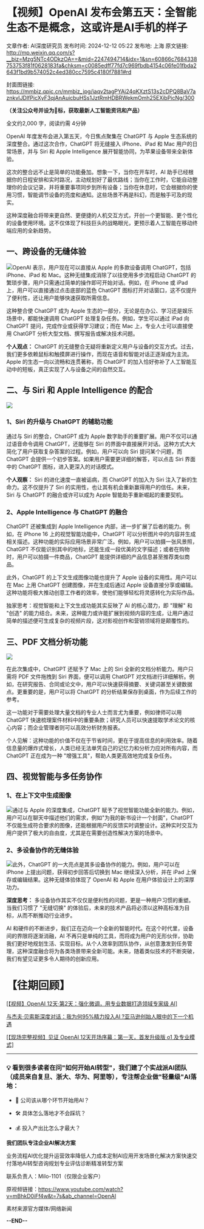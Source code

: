 # 【视频】OpenAI 发布会第五天：全智能生态不是概念，这或许是AI手机的样子

文章作者: AI深度研究员
发布时间: 2024-12-12 05:22
发布地: 上海
原文链接: http://mp.weixin.qq.com/s?__biz=Mzg5NTc4ODkzOA==&mid=2247494714&idx=1&sn=60866c7684338753753f81f0628183fa&chksm=c0085edff77fd7c969fbdb4154c06fe01fbda2643f1bd9b574052c4ed380cc7595c4180f7881#rd

封面图链接: https://mmbiz.qpic.cn/mmbiz_jpg/iaqv2tagPYAj24qKXztS13s2cDPQ8BaV7aznkvIJDlfPicXyF3qjAnAuicbuHSs1JztRmHDBRWekmOmh25EXibPicNg/300

**（关注公众号并设为🌟标，获取最新人工智能资讯和产品）**

全文约2,000 字，阅读约需 4分钟

OpenAI 年度发布会进入第五天，今日焦点聚集在 ChatGPT 与 Apple 生态系统的深度整合。通过这次合作，ChatGPT 将无缝接入
iPhone、iPad 和 Mac 用户的日常场景，并与 Siri 和 Apple Intelligence 展开智能协同，为苹果设备带来全新体验。

这次的整合远不止是简单的功能叠加。想象一下，当你在开车时，AI
助手已经根据你的日程安排和实时路况，主动规划好了最优路线；当你在工作时，它能自动整理你的会议记录，并将重要事项同步到所有设备；当你在休息时，它会根据你的使用习惯，智能调节设备的亮度和通知。这些场景不再是科幻，而是触手可及的现实。

这种深度融合将带来更自然、更便捷的人机交互方式，开创一个更智能、更个性化的设备使用环境。这不仅体现了科技巨头的战略眼光，更预示着人工智能在移动终端应用的全新趋势。

## 一、跨设备的无缝体验

![](https://mmbiz.qpic.cn/mmbiz_png/iaqv2tagPYAj24qKXztS13s2cDPQ8BaV79flI1gntNjc6OiaNY9VaPY62SetA82AjWthHcBkw0WYl5icIRegvfY6g/640?wx_fmt=png&from=appmsg)OpenAI
表示，用户现在可以直接从 Apple 的多款设备调用 ChatGPT，包括 iPhone、iPad 和 Mac。这种无缝集成消除了以往使用多步流程启动
ChatGPT 的繁琐步骤，用户只需通过简单的操作即可开始对话。例如，在 iPhone 或 iPad 上，用户可以直接通过点击底部的蓝色 ChatGPT
图标打开对话窗口，这不仅提升了便利性，还让用户能够快速获取所需信息。

这种整合使 ChatGPT 成为 Apple 生态的一部分，无论是在办公、学习还是娱乐场景中，都能快速调用 ChatGPT 处理复杂任务。例如，学生可以通过
iPad 向 ChatGPT 提问，完成作业或获得学习建议；而在 Mac 上，专业人士可以直接使用 ChatGPT 分析大型文档、撰写报告或解决技术问题。

**个人观点：** ChatGPT
的无缝整合无疑将重新定义用户与设备的交互方式。过去，我们更多依赖鼠标和触摸屏进行操作，而现在语音和智能对话正逐渐成为主流。Apple
的生态一向以流畅和连贯著称，而 ChatGPT 的加入恰好弥补了人工智能互动中的短板，真正实现了人与设备之间的自然交互。

## 二、与 Siri 和 Apple Intelligence 的配合

![](https://mmbiz.qpic.cn/mmbiz_png/iaqv2tagPYAj24qKXztS13s2cDPQ8BaV7mZqHrK8T33YhM4icOAyI4WUn9FraHthWVj7oIiaicE3n2Mt01IMM2uaug/640?wx_fmt=png&from=appmsg)

### 1、Siri 的升级与 ChatGPT 的辅助功能

通过与 Siri 的整合，ChatGPT 成为 Apple 数字助手的重要扩展。用户不仅可以通过语音命令调用 ChatGPT，还能够在 Siri
的界面中直接展开对话。这种方式大大简化了用户获取复杂答案的过程。例如，用户可以向 Siri 提问某个问题，而 ChatGPT
会提供一个初步答案。如果用户需要更详细的解答，可以点击 Siri 界面中的 ChatGPT 图标，进入更深入的对话模式。

**个人观察：** Siri 的进化速度一直被诟病，而 ChatGPT 的加入为 Siri 注入了新的生命力。这不仅提升了 Siri
的实用性，也让其有机会重新赢得用户的信任。未来，Siri 与 ChatGPT 的融合或许可以成为 Apple 智能助手重新崛起的重要契机。

### 2、Apple Intelligence 与 ChatGPT 的融合

ChatGPT 还被集成到 Apple Intelligence 内部，进一步扩展了后者的能力。例如，在 iPhone 16
上的视觉智能功能中，ChatGPT 可以分析图片中的内容并生成相关描述。这种功能的实际应用场景非常广泛。例如，用户可以拍摄一张风景照，ChatGPT
不仅能识别其中的地标，还能生成一段优美的文字描述；或者在购物时，用户可以拍摄一件商品，ChatGPT 能提供详细的产品信息甚至推荐类似商品。

此外，ChatGPT 的上下文生成图像功能也提升了 Apple 设备的实用性。用户可以在 Mac 上用 ChatGPT 创建图像，并在生成后通过 Apple
设备直接分享或编辑。这种功能将极大推动创意工作者的效率，使他们能够轻松将灵感转化为实际作品。

独家思考：视觉智能和上下文生成功能其实反映了 AI 的核心潜力，即 "理解" 和 "创造"
的能力结合。未来，这种能力或许能扩展到视频内容的生成，让用户通过简单的描述便可生成复杂的视频片段，这对影视创作和营销领域将是颠覆性的。

## 三、PDF 文档分析功能

![](https://mmbiz.qpic.cn/mmbiz_png/iaqv2tagPYAj24qKXztS13s2cDPQ8BaV7TOwXVrZeYNka9cJPjU9FWkATjdeMiaVIHP1DyiadYm9oYYCLsR8ZEfjA/640?wx_fmt=png&from=appmsg)

在此次集成中，ChatGPT 还赋予了 Mac 上的 Siri 全新的文档分析能力。用户只需将 PDF 文件拖拽到 Siri 界面，便可以调用
ChatGPT 对文档进行详细解析。例如，在研究报告、合同或论文中，用户可以快速获得摘要、关键词甚至关键数据点。更重要的是，用户可以将 ChatGPT
的分析结果保存到桌面，作为后续工作的参考。

这一功能对于需要处理大量文档的专业人士而言尤为重要，例如律师可以用 ChatGPT
快速梳理案件材料中的重要条款；研究人员可以快速提取学术论文的核心内容；而企业管理者则可以高效分析财务报表。

个人见解：这种功能的价值不仅在于节省时间，更在于提高信息的利用效率。随着信息量的爆炸式增长，人类已经无法单凭自己的记忆力和分析力应对所有内容，而
ChatGPT 正在成为一种 "增强工具"，帮助人类更高效地完成复杂任务。

## 四、视觉智能与多任务协作

### 1、在上下文中生成图像

![](https://mmbiz.qpic.cn/mmbiz_png/iaqv2tagPYAj24qKXztS13s2cDPQ8BaV7xksKrWkjwd7EsUz6OicboNp3jMEKmPn4icdC9sGcMiafoKh6jxjr3qoTw/640?wx_fmt=png&from=appmsg)通过与
Apple 的深度集成，ChatGPT 赋予了视觉智能功能全新的能力。例如，用户可以在聊天中描述他们的需求，例如"为我的新书设计一个封面"，ChatGPT
不仅能生成符合要求的图像，还能根据用户的反馈实时调整设计。这种实时交互为用户提供了极大的自由度，尤其是在需要创造性解决方案的场景中。

### 2、多设备协作的无缝体验

![](https://mmbiz.qpic.cn/mmbiz_png/iaqv2tagPYAj24qKXztS13s2cDPQ8BaV7oygMlOJEZfmkJX5mJHsthPWrrkibRibjCrzBDxEgE0o5s2tMV0a1NTgQ/640?wx_fmt=png&from=appmsg)此外，ChatGPT
的一大亮点是其多设备协作的能力。例如，用户可以在 iPhone 上提出问题，获得初步回答后切换到 Mac 继续深入分析，并在 iPad
上保存或编辑结果。这种无缝体验体现了 OpenAI 和 Apple 在用户体验设计上的深厚功力。

**深度思考：** 多设备协作其实不仅仅是便利性的问题，更是一种用户习惯的重塑。当我们习惯了 "无缝切换"
的体验后，未来的技术产品将必须以这种高标准为目标，从而不断推动行业进步。

AI 和硬件的不断进步，我们正在迈向一个全新的智能时代。在这个时代里，设备间的界限将逐渐消融，AI
不再只是单纯的工具，而将成为用户的无形伙伴，协助我们更好地规划生活、实现目标。从个人效率到团队协作，从创意激发到任务管理，这种深度融合将为各类场景带来全新可能。未来，随着类似技术的不断突破，我们有望见证更多令人期待的创新应用。

# 【往期回顾】

[[【视频】OpenAI 12天·第2天：强化微调，用专业数据打造领域专家级
AI]](https://mp.weixin.qq.com/s?__biz=Mzg5NTc4ODkzOA==&mid=2247494576&idx=1&sn=5fbda60db24dfa1f0fa852068d4fe858&scene=21#wechat_redirect)

[与杰夫·贝索斯深度对话：我为何95%精力投入AI
?亚马逊创始人眼中的下一个机遇](https://mp.weixin.qq.com/s?__biz=Mzg5NTc4ODkzOA==&mid=2247494595&idx=1&sn=b0376c6220d82a428d15baa836c7c3ea&scene=21#wechat_redirect)

[[【现场完整视频】见证 OpenAI 12天开场序幕：第一天，首发升级版 o1
及专业模式]](https://mp.weixin.qq.com/s?__biz=Mzg5NTc4ODkzOA==&mid=2247494553&idx=1&sn=7f8ee3c545c2e4f864f37e709186f38f&scene=21#wechat_redirect)

* * *

### 💡 看到很多读者在问"如何开始AI转型"，我们建了个实战派AI团队（成员来自复旦、浙大、华为、阿里等），专注帮企业做"轻量级"AI落地：

  * 🎯 公司该从哪个环节开始用AI？

  * 🛠️ 具体怎么落地才不会踩坑？

  * 💰 投入产出比怎么才最大？

**我们团队专注企业AI解决方案**

业务流程AI优化提升运营效率降低人力成本定制AI应用开发场景化解决方案快速交付落地AI转型咨询规划专业评估诊断精准转型方案

联系负责人：Milo-1101（仅限企业客户）

原视频链接：https://www.youtube.com/watch?v=mBhkD0iFf4w&t=7s&ab_channel=OpenAI

素材来源官方媒体/网络新闻

**\--END--**

  

